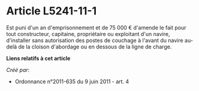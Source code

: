 # Article L5241-11-1

Est puni d'un an d'emprisonnement et de 75 000 € d'amende le fait pour tout constructeur, capitaine, propriétaire ou
exploitant d'un navire, d'installer sans autorisation des postes de couchage à l'avant du navire au-delà de la cloison
d'abordage ou en dessous de la ligne de charge.

**Liens relatifs à cet article**

_Créé par_:

  - Ordonnance n°2011-635 du 9 juin 2011 - art. 4

